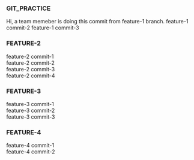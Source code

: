### GIT_PRACTICE
Hi, a team memeber is doing this commit from feature-1 branch.
feature-1 commit-2
feature-1 commit-3

### FEATURE-2
feature-2 commit-1 <br/>
feature-2 commit-2 <br/>
feature-2 commit-3 <br/>
feature-2 commit-4 <br/>

### FEATURE-3
feature-3 commit-1 <br/>
feature-3 commit-2 <br/>
feature-3 commit-3 <br/>

### FEATURE-4
feature-4 commit-1 <br/>
feature-4 commit-2 <br/>

